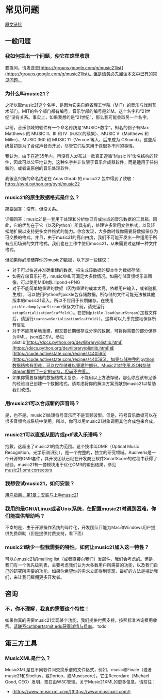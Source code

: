 # 常见问题
[原文链接](https://music21.readthedocs.io/en/latest/about/faq.html)

## 一般问题
### 我如何提出一个问题，使它在这里收录
要提问，请发送至[https://groups.google.com/g/music21list](https://groups.google.com/g/music21list)。但是请务必先阅读本文中已有的常见问题。

### 为什么叫music21？
之所以取music21这个名字，是因为它来自麻省理工学院（MIT）的音乐与戏剧艺术部门。MIT的各个部门都有编号，音乐学部的编号是21M。这个名字和“21世纪”没有关系。事实上，如果我想的是“21世纪”，那么我可能会取另一个名字。

以前，音乐领域的软件有一个命名传统是“MUSIC+数字”。知名的例子有Max Matthews 的 MUSIC II、III 和 IV（`MUSIC`的续集）、MUSIC V（Matthews 和 Miller）、MUSIC 360 和 MUSIC 11（Vercoe 等人，后来成为 CSound）。这些系统最初是为了合成声音而开发，尽管它们后来用于做很多不同的事情。

我认为，由于在近35年内，再没有人发布过一款真正遵循“Music N”命名结构的软件，因此可以公平地认为，这种名字并非仅限于音乐合成器软件，而是适用于任何新的，或者说原创的音乐处理软件。

我很高兴新的命名约定在 Anas Ghrab 的 music22 包中得到了致敬：https://pypi.python.org/pypi/music22

### music21的原生数据格式是什么？
简要回答：没有，但没关系。

详细回答：music21是一套用于处理和分析你已有或生成的音乐数据的工具箱。因此，它的优势在于它（以及Python）所具有的，处理许多常用文件格式，以及轻松地扩展以支持更多文件格式的能力。你会发现，大多数时候你需要将数据保存为可交换的格式。并且，由于music21的高自由度，我们不可能开发出一种适用于所有应用场景的文件格式。我们也在工作中使用music21，从未需要过这样一种文件格式。

但如果你必须储存你的music21数据，以下是一些建议：

- 对于可以快速并准确重建的数据，把生成该数据的脚本作为数据存储。
- 如需存储音乐符号，musicXML可满足大多数情况。如需存储音频或乐谱图像，可以使用MIDI或Lilipond->PNG
- 对于不能简单地重建的数据（因为重建的成本太高，依赖用户输入，或者随机生成），可以使用Python的pickle包存储数据。所存储的文件可能无法被其他版本的music21读入，所以不应用于长期储存。在使用`pickle.dump(yourStream)`保存文件前，请先运行`setupSerializationScaffold()`。在使用`pickle.load(yourStream)`加载文件后，请运行`teardownSerializationScaffold()`。这样可以几乎完整地保存所有信息
- 对于不能简单地重建，但又要长期储存或分享的数据，可将你需要的部分保存为XML、json或CSV。参见plistlib[https://docs.python.org/dev/library/plistlib.html](https://docs.python.org/dev/library/plistlib.html)或[https://code.activestate.com/recipes/440595](https://code.activestate.com/recipes/440595)。如果存储完整的python数据结构有困难，可以仅存储难以重建的部分。Music21对使用JSON存储Stream提供了一定的支持，但尚不完善。
- 如果你需要存储的数据结构太复杂，不能用以上方法存储，那么你应该有足够的经验自己创建一个数据格式。请考虑将你的解决方案贡献到music21以帮助我们改进。

### 用music21可以合成新的声音吗？
是，也不是。music21处理符号音乐而不是音频波型。但是，符号音乐数据可以在很多音频合成系统中使用。所以，你可以用music21对象调用其他合成包来合成。

### music21可以直接从图片或pdf读入乐谱吗？
抱歉，这超出了music21的能力范围。这个技术叫OMR（Optical Music Recognition，光学乐谱识别），是一个完整的，独立的研究领域。Audiveris是一个开源的OMR套件，其开发团队已经在开发商业软件SmartScore的过程中获得了经验。music21有一套模块用于优化OMR的输出结果，参见[music21.omr.correctors](https://www.music21.org/music21docs/moduleReference/moduleOmrCorrectors.html#moduleomrcorrectors)

### 我想尝试music21，如何安装？
[用户指南，第1章：安装与上手music21](../userguide/1.ipynb)

### 我用的是GNU/Linux或者Unix系统，在配置music21时遇到困难，你们能提供帮助吗？
不幸的是，由于开源操作系统的碎片化，开发团队只能为Mac和Windows用户提供免费帮助（但是提供付费支持，看下面）

### music21缺少一些我需要的特性，如何让music21加入这一特性？
可以向music21的mailing list（或者直接向我们）发邮件，我们会考虑的。但是，我们有一个优先级列表，主要考虑我们认为大多数用户所需要的功能，以及我们自己的研究所需要的功能。如果你希望你的需求立即得到实现，最好的方法是捐助我们，来让我们雇佣更多开发者。

## 咨询
### 不，你不理解，我**真的**需要这个特性！
如果你真的需要music21实现某个功能，我们提供付费支持，按照标准咨询费用收费。请联系cuthbert@mit.edu获得详情与费率。
todo

## 第三方工具
### MusicXML是什么？
MusicXML是在不同软件间交换乐谱的文件格式，例如，music和Finale（或者music21和Sibelius，或Dorico，或Musescore）。它由Recordare（Michael Good, CEO）发明，现在由W3C管理。关于Music21XML的更多信息，请前往：
- [https://www.musicxml.com/](https://www.musicxml.com/)